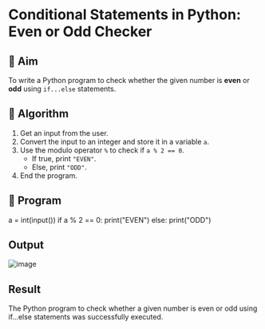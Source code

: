 # Conditional Statements in Python: Even or Odd Checker

## 🎯 Aim
To write a Python program to check whether the given number is **even** or **odd** using `if...else` statements.

## 🧠 Algorithm
1. Get an input from the user.
2. Convert the input to an integer and store it in a variable `a`.
3. Use the modulo operator `%` to check if `a % 2 == 0`.
   - If true, print `"EVEN"`.
   - Else, print `"ODD"`.
4. End the program.

## 🧾 Program

a = int(input())
if a % 2 == 0:
    print("EVEN")
else:
    print("ODD")

## Output

![image](https://github.com/user-attachments/assets/8213f7cd-c8a6-4625-9e04-3b00d0160a48)

## Result

The Python program to check whether a given number is even or odd using if...else statements was successfully executed. 
